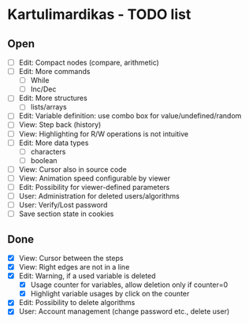 Kartulimardikas - TODO list
===========================

Open
----
* [ ] Edit: Compact nodes (compare, arithmetic)
* [ ] Edit: More commands
    * [ ] While
    * [ ] Inc/Dec
* [ ] Edit: More structures
    * [ ] lists/arrays
* [ ] Edit: Variable definition: use combo box for value/undefined/random
* [ ] View: Step back (history)
* [ ] View: Highlighting for R/W operations is not intuitive
* [ ] Edit: More data types
    * [ ] characters
    * [ ] boolean
* [ ] View: Cursor also in source code
* [ ] View: Animation speed configurable by viewer
* [ ] Edit: Possibility for viewer-defined parameters
* [ ] User: Administration for deleted users/algorithms
* [ ] User: Verify/Lost password
* [ ] Save section state in cookies

Done
----
* [x] View: Cursor between the steps
* [x] View: Right edges are not in a line
* [x] Edit: Warning, if a used variable is deleted
    * [x] Usage counter for variables, allow deletion only if counter=0
    * [x] Highlight variable usages by click on the counter
* [x] Edit: Possibility to delete algorithms
* [x] User: Account management (change password etc., delete user)
